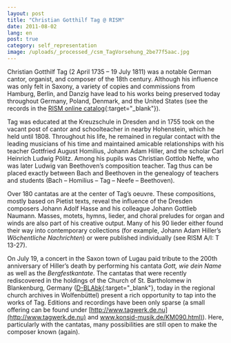 ```yaml
---
layout: post
title: "Christian Gotthilf Tag @ RISM"
date: 2011-08-02
lang: en
post: true
category: self_representation
image: /uploads/_processed_/csm_TagVorsehung_2be77f5aac.jpg
---
```



Christian Gotthilf Tag (2 April 1735 – 19 July 1811) was a notable German cantor, organist, and composer of the 18th century. Although his influence was only felt in Saxony, a variety of copies and commissions from Hamburg, Berlin, and Danzig have lead to his works being preserved today throughout Germany, Poland, Denmark, and the United States (see the records in the [RISM online catalog](https://opac.rism.info/search?View=rism&author=Christian+Gotthilf+Tag){:target="_blank"}).

Tag was educated at the Kreuzschule in Dresden and in 1755 took on the vacant post of cantor and schoolteacher in nearby Hohenstein, which he held until 1808. Throughout his life, he remained in regular contact with the leading musicians of his time and maintained amicable relationships with his teacher Gottfried August Homilius, Johann Adam Hiller, and the scholar Carl Heinrich Ludwig Pölitz. Among his pupils was Christian Gottlob Neffe, who was later Ludwig van Beethoven’s composition teacher. Tag thus can be placed exactly between Bach and Beethoven in the genealogy of teachers and students (Bach – Homilius – Tag – Neefe – Beethoven).

Over 180 cantatas are at the center of Tag’s oeuvre. These compositions, mostly based on Pietist texts, reveal the influence of the Dresden composers Johann Adolf Hasse and his colleague Johann Gottlieb Naumann. Masses, motets, hymns, lieder, and choral preludes for organ and winds are also part of his creative output. Many of his 90 lieder either found their way into contemporary collections (for example, Johann Adam Hiller’s _Wöchentliche Nachrichten_) or were published individually (see RISM A/I: T 13-27).

On July 19, a concert in the Saxon town of Lugau paid tribute to the 200th anniversary of Hiller’s death by performing his cantata _Gott, wie dein Name_ as well as the _Bergfestkantate_. The cantatas that were recently rediscovered in the holdings of the Church of St. Bartholomew in Blankenburg, Germany ([D-BLAbk](http://www.rism.info/en/home/newsdetails/article/2/cantatas-from-blankenburg-harz-in-the-wolfenbuettel-regional-church-archives.html){:target="_blank"}, today in the regional church archives in Wolfenbüttel) present a rich opportunity to tap into the works of Tag. Editions and recordings have been only sparse (a small offering can be found under [http://www.tagwerk.de.nu](http://www.tagwerk.de.nu) and [www.konsid-musik.de/KM090.html)](http://www.konsid-musik.de/KM090.html)). Here, particularly with the cantatas, many possibilities are still open to make the composer known (again).